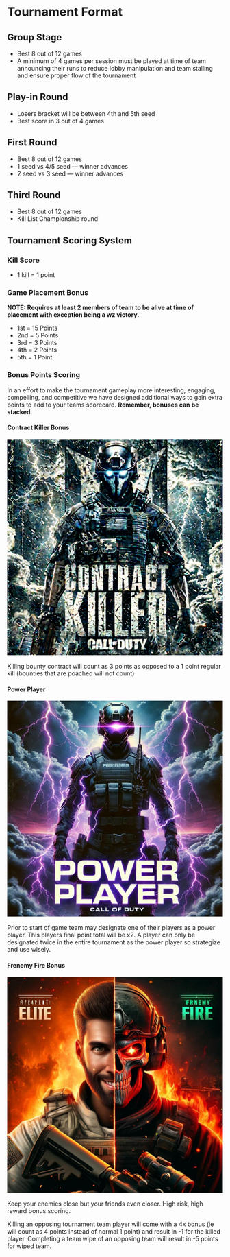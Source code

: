 # Tournament Format

## Group Stage

- Best 8 out of 12 games
- A minimum of 4 games per session must be played at time of team announcing their runs to reduce lobby manipulation and team stalling and ensure proper flow of the tournament
<!-- - Top 3 teams advance to next round
- Top team will get a bye
-->

## Play-in Round

- Losers bracket will be between 4th and 5th seed
- Best score in 3 out of 4 games


## First Round

- Best 8 out of 12 games
- 1 seed vs 4/5 seed — winner advances 
- 2 seed vs 3 seed — winner advances 

## Third Round

- Best 8 out of 12 games
- Kill List Championship round 


## Tournament Scoring System

### Kill Score

- 1 kill = 1 point

### Game Placement Bonus

**NOTE: Requires at least 2 members of team to be alive at time of placement with exception being a wz victory.**

- 1st = 15 Points
- 2nd = 5 Points
- 3rd = 3 Points
- 4th = 2 Points
- 5th = 1 Point

### Bonus Points Scoring

In an effort to make the tournament gameplay more interesting, engaging, compelling, and competitive we have designed additional ways to gain extra points to add to your teams scorecard. **Remember, bonuses can be stacked.**

#### Contract Killer Bonus

<div align="center">
  <img src="../assets/contract-killer.jpeg">
</div>

Killing bounty contract will count as 3 points as opposed to a 1 point regular kill (bounties that are poached will not count)

#### Power Player

<div align="center">
  <img src="../assets/power-player.jpeg">
</div>

Prior to start of game team may designate one of their players as a power player. This players final point total will be x2. A player can only be designated twice in the entire tournament as the power player so strategize and use wisely.

#### Frenemy Fire Bonus

<div align="center">
  <img src="../assets/elite.jpeg">
</div>

Keep your enemies close but your friends even closer. High risk, high reward bonus scoring.

Killing an opposing tournament team player will come with a 4x bonus (ie will count as 4 points instead of normal 1 point) and result in -1 for the killed player. Completing a team wipe of an opposing team will result in -5 points for wiped team.
